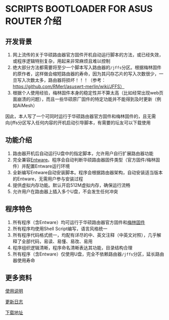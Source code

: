 # SCRIPTS BOOTLOADER FOR ASUS ROUTER 介绍

## 开发背景

1. 网上流传的关于华硕路由器官方固件开机自动运行脚本的方法，或已经失效，或程序逻辑特别复杂，用起来非常麻烦且难以控制
2. 绝大部分方法都需要将至少一个脚本写入路由器的`/jffs`分区。根据梅林固件的原作者，这样做会缩短路由器的寿命，因为其闪存芯片的写入次数很少，一旦写入次数太多，路由器将损坏！！！（参考：https://github.com/RMerl/asuswrt-merlin/wiki/JFFS）
3. 根据个人使用经验，梅林固件本身的稳定性并不算太高（比如经常出现web页面崩溃的问题），而且一些华硕原厂固件的特定功能并不能得到及时更新（例如AiMesh）

因此，本人写了一个可同时运行于华硕路由器官方固件和梅林固件的，且无需向/jffs分区写入任何内容的开机启动引导脚本，有需要的坛友可以下载使用

## 功能介绍

1. 路由器开机后自动运行U盘中的指定脚本，允许用户自行扩展路由器功能
2. 完全兼容[Entware](https://github.com/Entware/Entware)。程序会自动判断华硕路由器固件类型（官方固件/梅林固件）并配置Entware运行环境
3. 全新编写Entware自动安装脚本。程序会根据路由器架构，自动安装适当版本的Entware，无需用户参与安装过程
4. 提供虚拟内存功能。默认开启512M虚拟内存，确保运行流畅
5. 允许用户在路由器上插入多个U盘，不会发生任何冲突

## 程序特色

1. 所有程序（含Entware）均可运行于华硕路由器官方固件和[梅林固件](https://asuswrt.lostrealm.ca/)
2. 所有程序均使用Shell Script编写，语言风格统一
3. 所有程序代码格式统一，均配有详尽的中、英文注释（中英文对照），几乎解释了全部代码，易读、易懂、易改、易用
4. 程序组织逻辑清晰，程序命名清晰表达其功能，目录结构合理
5. 所有程序（含Entware）仅使用U盘，完全不依赖路由器`/jffs`分区，延长路由器使用寿命

## 更多资料

[使用说明](https://github.com/JACK-THINK/SCRIPTS-BOOTLOADER-FOR-ASUS-ROUTER/blob/master/How_to_Use.md)

[更新日志](https://github.com/JACK-THINK/SCRIPTS-BOOTLOADER-FOR-ASUS-ROUTER/blob/master/ChangeLog.md)

[下载地址](https://github.com/JACK-THINK/SCRIPTS-BOOTLOADER-FOR-ASUS-ROUTER/releases)
